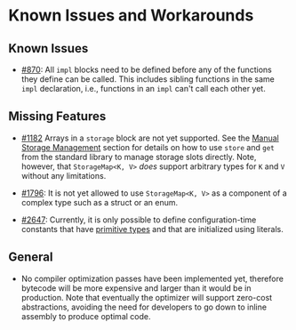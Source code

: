# Known Issues and Workarounds

## Known Issues

* [#870](https://github.com/FuelLabs/sway/issues/870): All `impl` blocks need to be defined before any of the functions they define can be called.  This includes sibling functions in the same `impl` declaration, i.e., functions in an `impl` can't call each other yet.

## Missing Features

* [#1182](https://github.com/FuelLabs/sway/issues/1182) Arrays in a `storage` block are not yet supported. See the [Manual Storage Management](../blockchain-development/storage.md#manual-storage-management) section for details on how to use `store` and `get` from the standard library to manage storage slots directly. Note, however, that `StorageMap<K, V>` _does_ support arbitrary types for `K` and `V` without any limitations.

* [#1796](https://github.com/FuelLabs/sway/issues/2465): It is not yet allowed to use `StorageMap<K, V>` as a component of a complex type such as a struct or an enum.

* [#2647](https://github.com/FuelLabs/sway/issues/2647): Currently, it is only possible to define configuration-time constants that have [primitive types](../basics/built_in_types.md#primitive-types) and that are initialized using literals.

## General

* No compiler optimization passes have been implemented yet, therefore bytecode will be more expensive and larger than it would be in production. Note that eventually the optimizer will support zero-cost abstractions, avoiding the need for developers to go down to inline assembly to produce optimal code.
